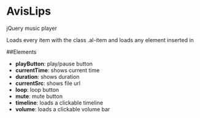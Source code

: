 # AvisLips
jQuery music player

Loads every item with the class .al-item and loads any element inserted in

##Elements
  - **playButton**: play/pause button
  - **currentTime**: shows current time
  - **duration**: shows duration
  - **currentSrc**: shows file url
  - **loop**: loop button
  - **mute**: mute button
  - **timeline**: loads a clickable timeline
  - **volume**: loads a clickable volume bar
